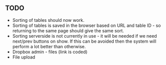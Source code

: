 ## TODO

* Sorting of tables should now work.
* Sorting of tables is saved in the browser based on URL and table ID - so returning to the same page should give the same sort.
* Sorting serverside is not currently in use - it will be needed if we need next/prev buttons on show. If this can be avoided then the system will perform a lot better than otherwise.
* Dropbox admin - files (link is coded)
* File upload
